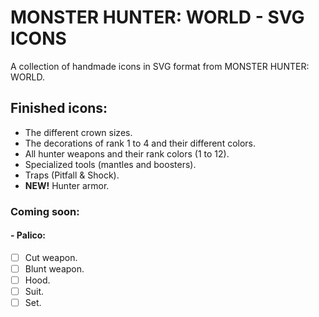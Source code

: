 # MONSTER HUNTER: WORLD - SVG ICONS
A collection of handmade icons in SVG format from MONSTER HUNTER: WORLD.  

## Finished icons:
- The different crown sizes.
- The decorations of rank 1 to 4 and their different colors.
- All hunter weapons and their rank colors (1 to 12).
- Specialized tools (mantles and boosters).
- Traps (Pitfall & Shock).  
- **NEW!** Hunter armor.

### Coming soon:

#### - Palico:
- [ ] Cut weapon.
- [ ] Blunt weapon.
- [ ] Hood.
- [ ] Suit.
- [ ] Set.  
